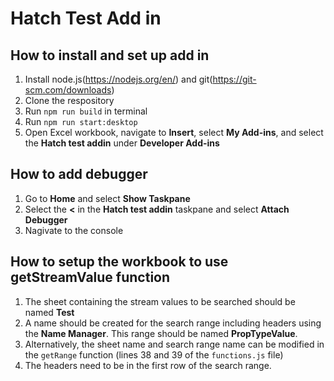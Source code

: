 # Hatch Test Add in

## How to install and set up add in
1. Install node.js(https://nodejs.org/en/) and git(https://git-scm.com/downloads)
2. Clone the respository
3. Run `npm run build` in terminal
4. Run `npm run start:desktop`
5. Open Excel workbook, navigate to **Insert**, select **My Add-ins**, and select the **Hatch test addin** under **Developer Add-ins**

## How to add debugger
1. Go to **Home** and select **Show Taskpane**
2. Select the **<** in the **Hatch test addin** taskpane and select **Attach Debugger**
3. Nagivate to the console

## How to setup the workbook to use getStreamValue function
1. The sheet containing the stream values to be searched should be named **Test**
2. A name should be created for the search range including headers using the **Name Manager**. This range should be named **PropTypeValue**. 
3. Alternatively, the sheet name and search range name can be modified in the `getRange` function (lines 38 and 39 of the `functions.js` file)
4. The headers need to be in the first row of the search range. 
